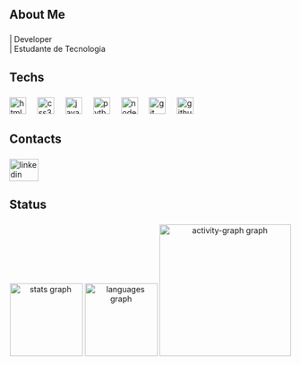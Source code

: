 <h2 align="left">About Me</h2>

###

<p align="left">| Developer <br>| Estudante de Tecnologia</p>

###

<h2 align="left">Techs</h2>

###

<div align="left">
  <img src="https://cdn.jsdelivr.net/gh/devicons/devicon/icons/html5/html5-plain.svg" height="30" alt="html5 logo"  />
  <img width="12" />
  <img src="https://cdn.simpleicons.org/css3/1572B6" height="30" alt="css3 logo"  />
  <img width="12" />
  <img src="https://cdn.jsdelivr.net/gh/devicons/devicon/icons/javascript/javascript-plain.svg" height="30" alt="javascript logo"  />
  <img width="12" />
  <img src="https://cdn.jsdelivr.net/gh/devicons/devicon/icons/python/python-original.svg" height="30" alt="python logo"  />
  <img width="12" />
  <img src="https://cdn.simpleicons.org/nodedotjs/339933" height="30" alt="nodejs logo"  />
  <img width="12" />
  <img src="https://skillicons.dev/icons?i=git" height="30" alt="git logo"  />
  <img width="12" />
  <img src="https://skillicons.dev/icons?i=github" height="30" alt="github logo"  />
</div>

###

<h2 align="left">Contacts</h2>

###

<div align="left">
  <a href="https://www.linkedin.com/in/marcoantoniocoachpessoal?utm_source=share&utm_campaign=share_via&utm_content=profile&utm_medium=android_app" target="_blank">
    <img src="https://raw.githubusercontent.com/maurodesouza/profile-readme-generator/master/src/assets/icons/social/linkedin/default.svg" width="52" height="40" alt="linkedin logo"  />
  </a>
</div>

###

<h2 align="left">Status</h2>

###

<div align="center">
  <img src="https://github-readme-stats.vercel.app/api?username=MarcoAntonio07&hide_title=false&hide_rank=false&show_icons=true&include_all_commits=true&count_private=true&disable_animations=false&theme=swift&locale=en&hide_border=true&order=1" height="130" alt="stats graph"  />
  <img src="https://github-readme-stats.vercel.app/api/top-langs?username=MarcoAntonio07&locale=en&hide_title=false&layout=compact&card_width=320&langs_count=5&theme=graywhite&hide_border=true&order=2" height="130" alt="languages graph"  />
  <img src="https://github-readme-activity-graph.vercel.app/graph?username=MarcoAntonio07&radius=16&theme=elegant&area=true&order=5&hide_border=true" height="235" alt="activity-graph graph"  />
</div>

###
